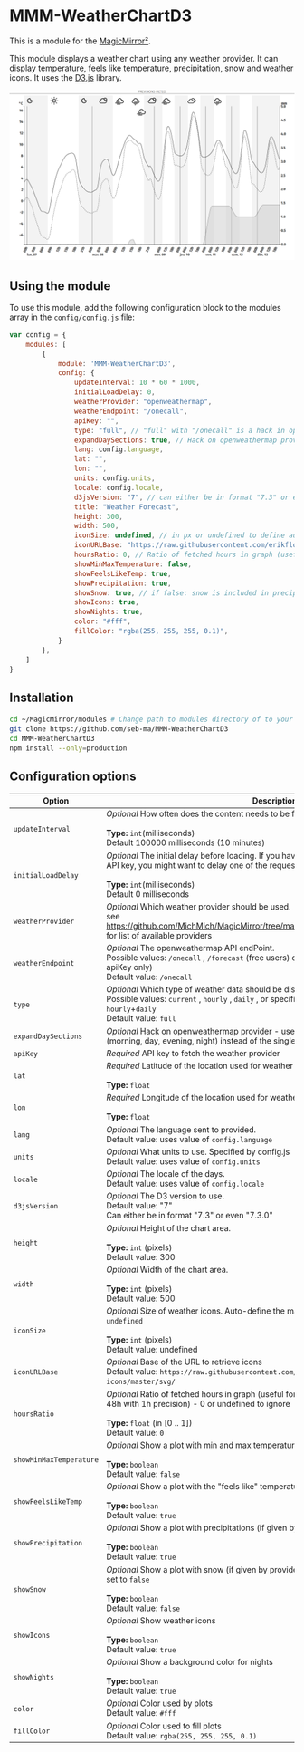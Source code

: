 # MMM-WeatherChartD3

This is a module for the [MagicMirror²](https://github.com/MichMich/MagicMirror/).

This module displays a weather chart using any weather provider. It can display temperature, feels like temperature, precipitation, snow and weather icons.
It uses the [D3.js](https://d3js.org/) library.

![sample](images/sample.png)

## Using the module

To use this module, add the following configuration block to the modules array in the `config/config.js` file:

```js
var config = {
	modules: [
		{
			module: 'MMM-WeatherChartD3',
			config: {
				updateInterval: 10 * 60 * 1000,
				initialLoadDelay: 0,
				weatherProvider: "openweathermap",
				weatherEndpoint: "/onecall",
				apiKey: "",
				type: "full", // "full" with "/onecall" is a hack in openweathermap provider
				expandDaySections: true, // Hack on openweathermap provider - used to split in 4 entries the 4 data of a day
				lang: config.language,
				lat: "",
				lon: "",
				units: config.units,
				locale: config.locale,
				d3jsVersion: "7", // can either be in format "7.3" or even "7.3.0"
				title: "Weather Forecast",
				height: 300,
				width: 500,
				iconSize: undefined, // in px or undefined to define automatically at first call
				iconURLBase: "https://raw.githubusercontent.com/erikflowers/weather-icons/master/svg/",
				hoursRatio: 0, // Ratio of fetched hours in graph (useful for openweathermap onecall that gives 48h with 1h precision) - 0 or undefined to ignore
				showMinMaxTemperature: false,
				showFeelsLikeTemp: true,
				showPrecipitation: true,
				showSnow: true, // if false: snow is included in precipitations
				showIcons: true,
				showNights: true,
				color: "#fff",
				fillColor: "rgba(255, 255, 255, 0.1)",
			}
		},
	]
}
```

## Installation

```sh
cd ~/MagicMirror/modules # Change path to modules directory of to your actual MagiMirror² installation
git clone https://github.com/seb-ma/MMM-WeatherChartD3
cd MMM-WeatherChartD3
npm install --only=production
```

## Configuration options

| Option                  | Description
|------------------------ |------------
| `updateInterval`        | *Optional* How often does the content needs to be fetched? (Milliseconds) <br><br>**Type:** `int`(milliseconds) <br>Default 100000 milliseconds (10 minutes)
| `initialLoadDelay`      | *Optional* The initial delay before loading. If you have multiple modules that use the same API key, you might want to delay one of the requests. (Milliseconds) <br><br>**Type:** `int`(milliseconds) <br>Default 0 milliseconds
| `weatherProvider`       | *Optional* Which weather provider should be used. <br>see https://github.com/MichMich/MagicMirror/tree/master/modules/default/weather/providers for list of available providers
| `weatherEndpoint`       | *Optional* The openweathermap API endPoint. <br>Possible values: `/onecall` , `/forecast` (free users) or `/forecast/daily` (paying users or old apiKey only) <br>Default value: `/onecall`
| `type`                  | *Optional* Which type of weather data should be displayed. <br>Possible values: `current` , `hourly` , `daily` , or specific value `full` which is a join of data from `hourly`+`daily` <br>Default value: `full`
| `expandDaySections`     | *Optional* Hack on openweathermap provider - used to split in 4 entries the 4 data of a day (morning, day, evening, night) instead of the single `day` value
| `apiKey`                | *Required* API key to fetch the weather provider 
| `lat`                   | *Required* Latitude of the location used for weather information. <br><br>**Type:** `float`
| `lon`                   | *Required* Longitude of the location used for weather information. <br><br>**Type:** `float`
| `lang`                  | *Optional* The language sent to provided. <br>Default value: uses value of `config.language`
| `units`                 | *Optional* What units to use. Specified by config.js <br>Default value: uses value of `config.units`
| `locale`                | *Optional* The locale of the days. <br>Default value: uses value of `config.locale`
| `d3jsVersion`           | *Optional* The D3 version to use. <br>Default value: "7" <br>Can either be in format "7.3" or even "7.3.0"
| `height`                | *Optional* Height of the chart area. <br><br>**Type:** `int` (pixels)<br>Default value: 300
| `width`                 | *Optional* Width of the chart area. <br><br>**Type:** `int` (pixels)<br>Default value: 500
| `iconSize`              | *Optional* Size of weather icons. Auto-define the maximum possible size that fits in chart if `undefined` <br><br>**Type:** `int` (pixels)<br>Default value: undefined
| `iconURLBase`           | *Optional* Base of the URL to retrieve icons<br> Default value: `https://raw.githubusercontent.com/erikflowers/weather-icons/master/svg/`
| `hoursRatio`            | *Optional* Ratio of fetched hours in graph (useful for openweathermap onecall that gives 48h with 1h precision) - 0 or undefined to ignore <br><br>**Type:** `float` (in [0 .. 1])<br>Default value: `0`
| `showMinMaxTemperature` | *Optional* Show a plot with min and max temperature for each day (if given by provider) <br><br>**Type:** `boolean`<br>Default value: `false`
| `showFeelsLikeTemp`     | *Optional* Show a plot with the "feels like" temperature (if given by provider) <br><br>**Type:** `boolean`<br>Default value: `true`
| `showPrecipitation`     | *Optional* Show a plot with precipitations (if given by provider). <br><br>**Type:** `boolean`<br>Default value: `true`
| `showSnow`              | *Optional* Show a plot with snow (if given by provider). Include snow in precipitations plot if set to `false` <br><br>**Type:** `boolean`<br>Default value: `false`
| `showIcons`             | *Optional* Show weather icons <br><br>**Type:** `boolean`<br>Default value: `true`
| `showNights`            | *Optional* Show a background color for nights <br><br>**Type:** `boolean`<br>Default value: `true`
| `color`                 | *Optional* Color used by plots <br>Default value: `#fff`
| `fillColor`             | *Optional* Color used to fill plots <br>Default value: `rgba(255, 255, 255, 0.1)`